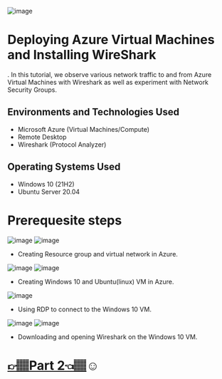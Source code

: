 ![image](https://github.com/user-attachments/assets/bbe17ea7-de8e-4c3a-9cfd-f43f8c5d7f52)


<h1>Deploying Azure Virtual Machines and Installing WireShark</h1>.
In this tutorial, we observe various network traffic to and from Azure Virtual Machines with Wireshark as well as experiment with Network Security Groups. <br />




<h2>Environments and Technologies Used</h2>

- Microsoft Azure (Virtual Machines/Compute)
- Remote Desktop
- Wireshark (Protocol Analyzer)

<h2>Operating Systems Used </h2>

- Windows 10 (21H2)
- Ubuntu Server 20.04

# Prerequesite steps
![image](https://github.com/user-attachments/assets/06566c56-fc0f-4494-9956-363ce4de3322) ![image](https://github.com/user-attachments/assets/a67da10f-e0af-4a54-a58a-585f57695315)


- Creating Resource group and virtual network in Azure.

![image](https://github.com/user-attachments/assets/15ed1220-c98e-4d82-94ae-93012b42c522) ![image](https://github.com/user-attachments/assets/cbbdda88-497b-4d73-95be-4be17c1f0e5c)

- Creating Windows 10 and Ubuntu(linux) VM in Azure.

![image](https://github.com/user-attachments/assets/4a38bfbb-dc23-4df7-be4c-b0b515583bc9)

- Using RDP to connect to the Windows 10 VM.

![image](https://github.com/user-attachments/assets/28b52768-fe95-4948-8a2c-3bcfa7529d2b) ![image](https://github.com/user-attachments/assets/81f84c91-b567-4413-9126-5c4c1150684e)

- Downloading and opening Wireshark on the Windows 10 VM.

 # <a href="https://github.com/Ycastillo2003/Monitoring-network-protocols-with-Wireshark./edit/main/README.md">👉🏽Part 2👈🏽</a>☺</h1>


